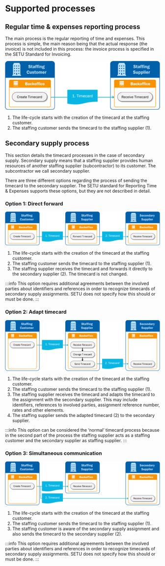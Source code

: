 # Supported processes

## Regular time & expenses reporting process
The main process is the regular reporting of time and expenses. This process is simple, the main reason
being that the actual response (the invoice) is not included in this process: the invoice process is specified in
the SETU Standard for Invoicing.

![Visual representation of the regular time and expenses reporting process.](../../../static/img/Timecard-process-1.png)

1. The life-cycle starts with the creation of the timecard at the staffing customer.
2. The staffing customer sends the timecard to the staffing supplier (1).

## Secondary supply process
This section details the timecard processes in the case of secondary supply. Secondary supply means that a staffing supplier provides human resources of another staffing supplier (subcontractor) to its customer. The subcontractor we call secondary supplier.

There are three different options regarding the process of sending the timecard to the secondary supplier. The SETU standard for Reporting Time & Expenses supports these options, but they are not described in detail.

### Option 1: Direct forward
![Visual representation of the direct forward secondary supply process.](../../../static/img/Timecard-secondary-supplier-1.png)

1. The life-cycle starts with the creation of the timecard at the staffing customer.
2. The staffing customer sends the timecard to the staffing supplier (1).
3. The staffing supplier receives the timecard and forwards it directly to the secondary supplier (2). The timecard is not changed.

:::info
This option requires additional agreements between the involved parties about identifiers and references in order to recognize timecards of secondary supply assignments. SETU does not specify how this should or must be done.
:::

### Option 2: Adapt timecard
![Visual representation of the adapt timecard secondary supply process.](../../../static/img/Timecard-secondary-supplier-2.png)

1. The life-cycle starts with the creation of the timecard at the staffing customer.
2. The staffing customer sends the timecard to the staffing supplier (1).
3. The staffing supplier receives the timecard and adapts the timecard to the assignment with the secondary supplier. This may include identifiers, references to involved parties, assignment reference number, rates and other elements.
4. The staffing supplier sends the adapted timecard (2) to the secondary supplier.

:::info
This option can be considered the ‘normal’ timecard process because in the second part of the process
the staffing supplier acts as a staffing customer and the secondary supplier as staffing supplier.
:::

### Option 3: Simultaneous communication
![Visual representation of the simultaneous communication secondary supply process.](../../../static/img/Timecard-secondary-supplier-3.png)

1. The life-cycle starts with the creation of the timecard at the staffing customer.
2. The staffing customer sends the timecard to the staffing supplier (1).
3. The staffing customer is aware of the secondary supply assignment and also sends the timecard to the secondary supplier (2).

:::info
This option requires additional agreements between the involved parties about identifiers and references in order to recognize timecards of secondary supply assignments. SETU does not specify how this should or must be done.
:::